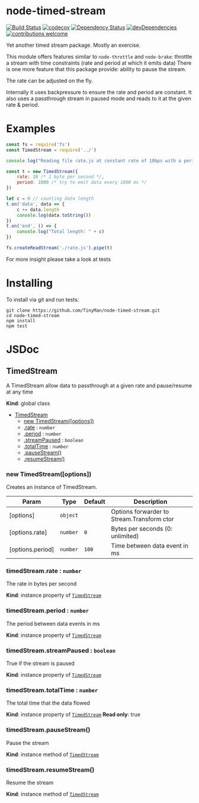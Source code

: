 # node-timed-stream
[![Build Status](https://travis-ci.org/TinyMan/node-timed-stream.svg?branch=master)](https://travis-ci.org/TinyMan/node-timed-stream)
[![codecov](https://codecov.io/gh/TinyMan/node-timed-stream/branch/master/graph/badge.svg)](https://codecov.io/gh/TinyMan/node-timed-stream)
[![Dependency Status](https://david-dm.org/TinyMan/node-timed-stream.svg)](https://david-dm.org/TinyMan/node-timed-stream)
[![devDependencies](https://david-dm.org/TinyMan/node-timed-stream/dev-status.svg)](https://david-dm.org/TinyMan/node-timed-stream?type=dev)
[![contributions welcome](https://img.shields.io/badge/contributions-welcome-brightgreen.svg?style=flat)](https://github.com/TinyMan/node-timed-stream/issues)

Yet another timed stream package. Mostly an exercise.

This module offers features similar to `node-throttle` and `node-brake`: throttle a stream with time constraints (rate and period at which it emits data)
There is one more feature that this package provide: ability to pause the stream.

The rate can be adjusted on the fly.

Internally it uses backpressure to ensure the rate and period are constant. 
It also uses a passthrough stream in paused mode and reads to it at the given rate & period.

# Examples
```javascript
const fs = require('fs')
const TimedStream = require('../')

console.log("Reading file rate.js at constant rate of 10bps with a period of 1 seconds between each data burst")

const t = new TimedStream({
	rate: 10 /* 1 byte per second */,
	period: 1000 /* try to emit data every 1000 ms */
})

let c = 0 // counting data length
t.on('data', data => {
	c += data.length
	console.log(data.toString())
})
t.on('end', () => {
	console.log("Total length: " + c)
})

fs.createReadStream('./rate.js').pipe(t)
```
For more insight please take a look at tests

# Installing
To install via git and run tests:
```
git clone https://github.com/TinyMan/node-timed-stream.git
cd node-timed-stream
npm install
npm test
```
# JSDoc

## TimedStream
A TimedStream allow data to passthrough at a given rate and pause/resume at any time

**Kind**: global class

* [TimedStream](#TimedStream)
    * [new TimedStream([options])](#new_TimedStream_new)
    * [.rate](#TimedStream+rate) : <code>number</code>
    * [.period](#TimedStream+period) : <code>number</code>
    * [.streamPaused](#TimedStream+streamPaused) : <code>boolean</code>
    * [.totalTime](#TimedStream+totalTime) : <code>number</code>
    * [.pauseStream()](#TimedStream+pauseStream)
    * [.resumeStream()](#TimedStream+resumeStream)

<a name="new_TimedStream_new"></a>

### new TimedStream([options])
Creates an instance of TimedStream.


| Param | Type | Default | Description |
| --- | --- | --- | --- |
| [options] | <code>object</code> |  | Options forwarder to Stream.Transform ctor |
| [options.rate] | <code>number</code> | <code>0</code> | Bytes per seconds (0: unlimited) |
| [options.period] | <code>number</code> | <code>100</code> | Time between data event in ms |

<a name="TimedStream+rate"></a>

### timedStream.rate : <code>number</code>
The rate in bytes per second

**Kind**: instance property of [<code>TimedStream</code>](#TimedStream)
<a name="TimedStream+period"></a>

### timedStream.period : <code>number</code>
The period between data events in ms

**Kind**: instance property of [<code>TimedStream</code>](#TimedStream)
<a name="TimedStream+streamPaused"></a>

### timedStream.streamPaused : <code>boolean</code>
True if the stream is paused

**Kind**: instance property of [<code>TimedStream</code>](#TimedStream)
<a name="TimedStream+totalTime"></a>

### timedStream.totalTime : <code>number</code>
The total time that the data flowed

**Kind**: instance property of [<code>TimedStream</code>](#TimedStream)
**Read only**: true
<a name="TimedStream+pauseStream"></a>

### timedStream.pauseStream()
Pause the stream

**Kind**: instance method of [<code>TimedStream</code>](#TimedStream)
<a name="TimedStream+resumeStream"></a>

### timedStream.resumeStream()
Resume the stream

**Kind**: instance method of [<code>TimedStream</code>](#TimedStream)

